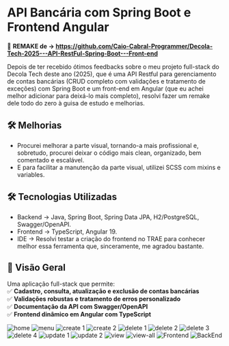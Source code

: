 # **API Bancária com Spring Boot e Frontend Angular**  

🚀 **REMAKE de → https://github.com/Caio-Cabral-Programmer/Decola-Tech-2025---API-RestFul-Spring-Boot---Front-end**  

Depois de ter recebido ótimos feedbacks sobre o meu projeto full-stack do Decola Tech deste ano (2025), que é uma API Restful para gerenciamento de contas bancárias (CRUD completo com validações e tratamento de exceções) com Spring Boot e um front-end em Angular (que eu achei melhor adicionar para deixá-lo mais completo), resolvi fazer um remake dele todo do zero à guisa de estudo e melhorias.

## **🛠️ Melhorias**  
- Procurei melhorar a parte visual, tornando-a mais profissional e, sobretudo, procurei deixar o código mais clean, organizado, bem comentado e escalável. 
- E para facilitar a manutenção da parte visual, utilizei SCSS com mixins e variables.

## **🛠️ Tecnologias Utilizadas**  
- Backend → Java, Spring Boot, Spring Data JPA, H2/PostgreSQL, Swagger/OpenAPI.
- Frontend → TypeScript, Angular 19.
- IDE → Resolvi testar a criação do frontend no TRAE para conhecer melhor essa ferramenta que, sinceramente, me agradou bastante. 

## **📌 Visão Geral**  
Uma aplicação full-stack que permite:  
✅ **Cadastro, consulta, atualização e exclusão de contas bancárias**  
✅ **Validações robustas e tratamento de erros personalizado**  
✅ **Documentação da API com Swagger/OpenAPI**  
✅ **Frontend dinâmico em Angular com TypeScript**  

![home](https://github.com/user-attachments/assets/8d911cda-94e5-4175-9240-04414f2640f0)
![menu](https://github.com/user-attachments/assets/cec666bb-92c9-43cb-9074-d0e82ce43b6a)
![create 1](https://github.com/user-attachments/assets/fe90411f-3710-435e-b6a9-d886408743c8)
![create 2](https://github.com/user-attachments/assets/7a446689-0d3e-4f8d-a54f-9485f23fa15e)
![delete 1](https://github.com/user-attachments/assets/c1b04f86-f8ad-4c0f-b01f-c6ebd261cd60)
![delete 2](https://github.com/user-attachments/assets/c05f617b-3ad5-429d-aad0-6dd5e5fcfdd1)
![delete 3](https://github.com/user-attachments/assets/12587f17-c542-454e-a587-26f229328e5f)
![delete 4](https://github.com/user-attachments/assets/19f8927c-eb43-48d1-a27a-d4c69c888510)
![update 1](https://github.com/user-attachments/assets/0e9ab999-7387-431c-8e91-52cfc58b9858)
![update 2](https://github.com/user-attachments/assets/80b946f3-3663-4ecc-b574-d3ece65b43f5)
![view](https://github.com/user-attachments/assets/124914b6-2491-4cdc-82c7-42740980593b)
![view-all](https://github.com/user-attachments/assets/a6a0aac4-07dc-431a-a627-6dc5fb991e46)
![Frontend](https://github.com/user-attachments/assets/174d976b-4ec2-4775-b822-dfd32c2fbdf5)
![BackEnd](https://github.com/user-attachments/assets/942a9a37-7998-4cb0-8aaa-8814abc105fa)
